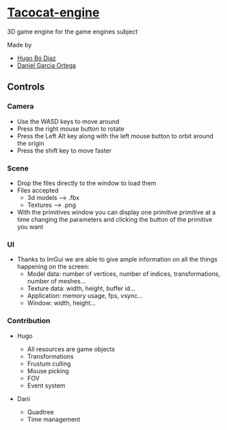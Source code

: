 ﻿# [Tacocat-engine](https://github.com/Hugo-Bo-Diaz/Tacocat-engine)
3D game engine for the game engines subject

Made by
* [Hugo Bó Diaz](https://github.com/Hugo-Bo-Diaz)
* [Daniel Garcia Ortega](https://github.com/viriato22)

## Controls

### Camera

* Use the WASD keys to move around
* Press the right mouse button to rotate
* Press the Left Alt key along with the left mouse button to orbit around the origin
* Press the shift key to move faster

### Scene

* Drop the files directly to the window to load them
* Files accepted
  * 3d models --> .fbx
  * Textures --> .png
* With the primitives window you can display one primitive primitive at a time changing the parameters and clicking the button of the primitive you want

### UI

* Thanks to ImGui we are able to give ample information on all the things happening on the screen:
  * Model data: number of vertices, number of indices, transformations, number of meshes...
  * Texture data: width, height, buffer id...
  * Application: memory usage, fps, vsync... 
  * Window: width, height...

### Contribution

* Hugo
  * All resources are game objects
  * Transformations
  * Frustum culling
  * Mouse picking
  * FOV
  * Event system
  
* Dani
  * Quadtree
  * Time management
  